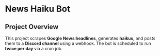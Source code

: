 #  News Haiku Bot 

##  Project Overview
This project scrapes **Google News headlines**, generates **haikus**, and posts them to a **Discord channel** using a webhook. The bot is scheduled to run **twice per day** via a cron job.


